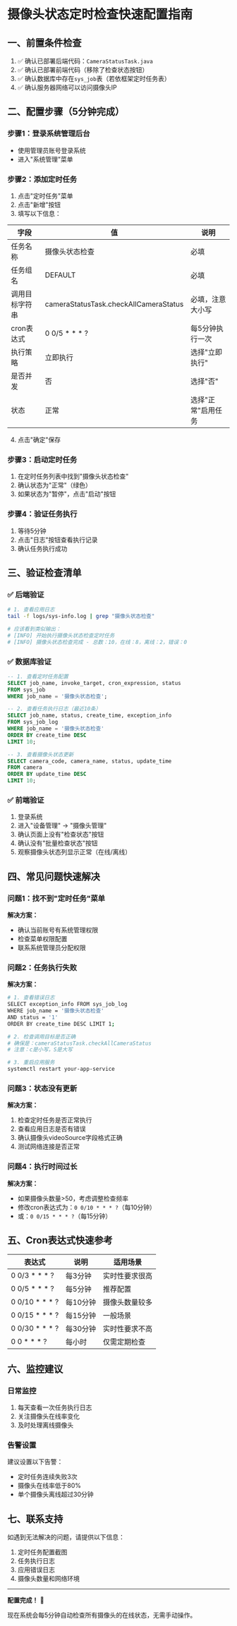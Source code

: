 # 摄像头状态定时检查快速配置指南

## 一、前置条件检查

1. ✅ 确认已部署后端代码：`CameraStatusTask.java`
2. ✅ 确认已部署前端代码（移除了检查状态按钮）
3. ✅ 确认数据库中存在`sys_job`表（若依框架定时任务表）
4. ✅ 确认服务器网络可以访问摄像头IP

## 二、配置步骤（5分钟完成）

### 步骤1：登录系统管理后台
- 使用管理员账号登录系统
- 进入"系统管理"菜单

### 步骤2：添加定时任务
1. 点击"定时任务"菜单
2. 点击"新增"按钮
3. 填写以下信息：

| 字段 | 值 | 说明 |
|------|-----|------|
| 任务名称 | 摄像头状态检查 | 必填 |
| 任务组名 | DEFAULT | 必填 |
| 调用目标字符串 | cameraStatusTask.checkAllCameraStatus | 必填，注意大小写 |
| cron表达式 | 0 0/5 * * * ? | 每5分钟执行一次 |
| 执行策略 | 立即执行 | 选择"立即执行" |
| 是否并发 | 否 | 选择"否" |
| 状态 | 正常 | 选择"正常"启用任务 |

4. 点击"确定"保存

### 步骤3：启动定时任务
1. 在定时任务列表中找到"摄像头状态检查"
2. 确认状态为"正常"（绿色）
3. 如果状态为"暂停"，点击"启动"按钮

### 步骤4：验证任务执行
1. 等待5分钟
2. 点击"日志"按钮查看执行记录
3. 确认任务执行成功

## 三、验证检查清单

### ✅ 后端验证
```bash
# 1. 查看应用日志
tail -f logs/sys-info.log | grep "摄像头状态检查"

# 应该看到类似输出：
# [INFO] 开始执行摄像头状态检查定时任务
# [INFO] 摄像头状态检查完成 - 总数：10，在线：8，离线：2，错误：0
```

### ✅ 数据库验证
```sql
-- 1. 查看定时任务配置
SELECT job_name, invoke_target, cron_expression, status 
FROM sys_job 
WHERE job_name = '摄像头状态检查';

-- 2. 查看任务执行日志（最近10条）
SELECT job_name, status, create_time, exception_info
FROM sys_job_log 
WHERE job_name = '摄像头状态检查' 
ORDER BY create_time DESC 
LIMIT 10;

-- 3. 查看摄像头状态更新
SELECT camera_code, camera_name, status, update_time 
FROM camera 
ORDER BY update_time DESC 
LIMIT 10;
```

### ✅ 前端验证
1. 登录系统
2. 进入"设备管理" -> "摄像头管理"
3. 确认页面上没有"检查状态"按钮
4. 确认没有"批量检查状态"按钮
5. 观察摄像头状态列显示正常（在线/离线）

## 四、常见问题快速解决

### 问题1：找不到"定时任务"菜单
**解决方案：**
- 确认当前账号有系统管理权限
- 检查菜单权限配置
- 联系系统管理员分配权限

### 问题2：任务执行失败
**解决方案：**
```bash
# 1. 查看错误日志
SELECT exception_info FROM sys_job_log 
WHERE job_name = '摄像头状态检查' 
AND status = '1' 
ORDER BY create_time DESC LIMIT 1;

# 2. 检查调用目标是否正确
# 确保是：cameraStatusTask.checkAllCameraStatus
# 注意：c是小写，S是大写

# 3. 重启应用服务
systemctl restart your-app-service
```

### 问题3：状态没有更新
**解决方案：**
1. 检查定时任务是否正常执行
2. 查看应用日志是否有错误
3. 确认摄像头videoSource字段格式正确
4. 测试网络连接是否正常

### 问题4：执行时间过长
**解决方案：**
- 如果摄像头数量>50，考虑调整检查频率
- 修改cron表达式为：`0 0/10 * * * ?`（每10分钟）
- 或：`0 0/15 * * * ?`（每15分钟）

## 五、Cron表达式快速参考

| 表达式 | 说明 | 适用场景 |
|--------|------|----------|
| 0 0/3 * * * ? | 每3分钟 | 实时性要求很高 |
| 0 0/5 * * * ? | 每5分钟 | 推荐配置 |
| 0 0/10 * * * ? | 每10分钟 | 摄像头数量较多 |
| 0 0/15 * * * ? | 每15分钟 | 一般场景 |
| 0 0/30 * * * ? | 每30分钟 | 实时性要求不高 |
| 0 0 * * * ? | 每小时 | 仅需定期检查 |

## 六、监控建议

### 日常监控
1. 每天查看一次任务执行日志
2. 关注摄像头在线率变化
3. 及时处理离线摄像头

### 告警设置
建议设置以下告警：
- 定时任务连续失败3次
- 摄像头在线率低于80%
- 单个摄像头离线超过30分钟

## 七、联系支持

如遇到无法解决的问题，请提供以下信息：
1. 定时任务配置截图
2. 任务执行日志
3. 应用错误日志
4. 摄像头数量和网络环境

---

**配置完成！** 🎉

现在系统会每5分钟自动检查所有摄像头的在线状态，无需手动操作。
